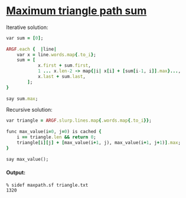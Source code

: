 [1]: http://rosettacode.org/wiki/Maximum_triangle_path_sum

# [Maximum triangle path sum][1]

Iterative solution:

```ruby
var sum = [0];
 
ARGF.each {  |line|
    var x = line.words.map{.to_i};
    sum = [
            x.first + sum.first,
            1 ... x.len-2 -> map{|i| x[i] + [sum[i-1, i]].max}...,
            x.last + sum.last,
        ];
}
 
say sum.max;
```


Recursive solution:

```ruby
var triangle = ARGF.slurp.lines.map{.words.map{.to_i}};
 
func max_value(i=0, j=0) is cached {
    i == triangle.len && return 0;
    triangle[i][j] + [max_value(i+1, j), max_value(i+1, j+1)].max;
}
 
say max_value();
```

#### Output:
```
% sidef maxpath.sf triangle.txt
1320
```
